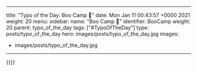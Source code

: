 
---
title: "Typo of the Day: Boo Camp 👻"
date: Mon Jan 11 00:43:57 +0000 2021
weight: 20
menu:
  sidebar:
    name: "Boo Camp 👻"
    identifier: BooCamp
    weight: 20
    parent: typo_of_the_day
tags: ["#TypoOfTheDay"]
type: posts/typo_of_the_day
hero: images/posts/typo_of_the_day.jpg
images:
- images/posts/typo_of_the_day.jpg
---


{{<x user="mariatta" id="1348430410049482752">}}

